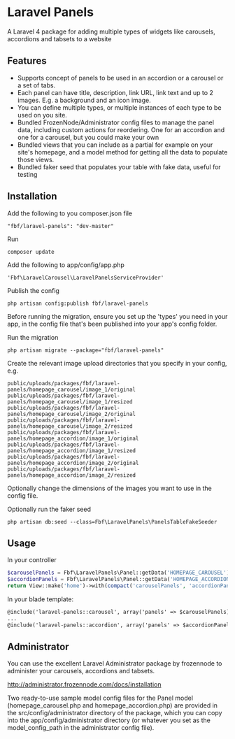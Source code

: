 Laravel Panels
==============

A Laravel 4 package for adding multiple types of widgets like carousels, accordions and tabsets to a website

## Features

* Supports concept of panels to be used in an accordion or a carousel or a set of tabs.
* Each panel can have title, description, link URL, link text and up to 2 images. E.g. a background and an icon image.
* You can define multiple types, or multiple instances of each type to be used on you site.
* Bundled FrozenNode/Administrator config files to manage the panel data, including custom actions for reordering. One
for an accordion and one for a carousel, but you could make your own
* Bundled views that you can include as a partial for example on your site's homepage, and a model method for getting
all the data to populate those views.
* Bundled faker seed that populates your table with fake data, useful for testing

## Installation

Add the following to you composer.json file

    "fbf/laravel-panels": "dev-master"

Run

    composer update

Add the following to app/config/app.php

    'Fbf\LaravelCarousel\LaravelPanelsServiceProvider'

Publish the config

    php artisan config:publish fbf/laravel-panels

Before running the migration, ensure you set up the 'types' you need in your app, in the config file that's been published into your app's config folder.

Run the migration

    php artisan migrate --package="fbf/laravel-panels"

Create the relevant image upload directories that you specify in your config, e.g.

    public/uploads/packages/fbf/laravel-panels/homepage_carousel/image_1/original
    public/uploads/packages/fbf/laravel-panels/homepage_carousel/image_1/resized
    public/uploads/packages/fbf/laravel-panels/homepage_carousel/image_2/original
    public/uploads/packages/fbf/laravel-panels/homepage_carousel/image_2/resized
    public/uploads/packages/fbf/laravel-panels/homepage_accordion/image_1/original
    public/uploads/packages/fbf/laravel-panels/homepage_accordion/image_1/resized
    public/uploads/packages/fbf/laravel-panels/homepage_accordion/image_2/original
    public/uploads/packages/fbf/laravel-panels/homepage_accordion/image_2/resized

Optionally change the dimensions of the images you want to use in the config file.

Optionally run the faker seed

    php artisan db:seed --class=Fbf\LaravelPanels\PanelsTableFakeSeeder

## Usage

In your controller

```php
$carouselPanels = Fbf\LaravelPanels\Panel::getData('HOMEPAGE_CAROUSEL');
$accordionPanels = Fbf\LaravelPanels\Panel::getData('HOMEPAGE_ACCORDION');
return View::make('home')->with(compact('carouselPanels', 'accordionPanels'));
```

In your blade template:

```html
@include('laravel-panels::carousel', array('panels' => $carouselPanels))
...
@include('laravel-panels::accordion', array('panels' => $accordionPanels))
```

## Administrator

You can use the excellent Laravel Administrator package by frozennode to administer your carousels, accordions and tabsets.

http://administrator.frozennode.com/docs/installation

Two ready-to-use sample model config files for the Panel model (homepage_carousel.php and homepage_accordion.php) are provided in the src/config/administrator directory of the package, which you can copy into the app/config/administrator directory (or whatever you set as the model_config_path in the administrator config file).